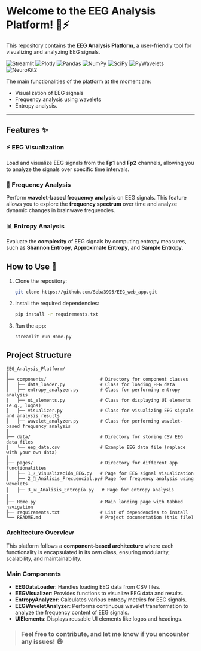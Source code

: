 # Welcome to the EEG Analysis Platform! 🧠⚡

This repository contains the **EEG Analysis Platform**, a user-friendly tool for visualizing and analyzing EEG signals.

![Streamlit](https://img.shields.io/badge/Streamlit-FF4B4B?style=plastic&logo=streamlit&logoColor=white)
![Plotly](https://img.shields.io/badge/Plotly-3F4F75?style=plastic&logo=plotly&logoColor=white)
![Pandas](https://img.shields.io/badge/Pandas-150458?style=plastic&logo=pandas&logoColor=white)
![NumPy](https://img.shields.io/badge/NumPy-013243?style=plastic&logo=numpy&logoColor=white)
![SciPy](https://img.shields.io/badge/SciPy-8CAAE6?style=plastic&logo=scipy&logoColor=white)
![PyWavelets](https://img.shields.io/badge/PyWt-FF6347?style=plastic)
![NeuroKit2](https://img.shields.io/badge/NeuroKit2-FF4500?style=plastic)

The main functionalities of the platform at the moment are:
- Visualization of EEG signals
- Frequency analysis using wavelets
- Entropy analysis.
---

## Features ✨

### ⚡ EEG Visualization
Load and visualize EEG signals from the **Fp1** and **Fp2** channels, allowing you to analyze the signals over specific time intervals.

### 📡 Frequency Analysis
Perform **wavelet-based frequency analysis** on EEG signals. This feature allows you to explore the **frequency spectrum** over time and analyze dynamic changes in brainwave frequencies.

### 📊 Entropy Analysis
Evaluate the **complexity** of EEG signals by computing entropy measures, such as **Shannon Entropy**, **Approximate Entropy**, and **Sample Entropy**.

## How to Use 🔧

1. Clone the repository:
   ```bash
   git clone https://github.com/Seba3995/EEG_web_app.git
   ```
2. Install the required dependencies:
   ```bash
   pip install -r requirements.txt
   ```
3. Run the app:
   ```bash
   streamlit run Home.py
   ```

## Project Structure

```
EEG_Analysis_Platform/
│
├── components/                    # Directory for component classes
│   ├── data_loader.py             # Class for loading EEG data
│   ├── entropy_analyzer.py        # Class for performing entropy analysis
│   ├── ui_elements.py             # Class for displaying UI elements (e.g., logos)
│   ├── visualizer.py              # Class for visualizing EEG signals and analysis results
│   ├── wavelet_analyzer.py        # Class for performing wavelet-based frequency analysis
│
├── data/                          # Directory for storing CSV EEG data files
│   └── eeg_data.csv               # Example EEG data file (replace with your own data)
│
├── pages/                         # Directory for different app functionalities
│   ├── 1_⚡_Visualización_EEG.py   # Page for EEG signal visualization
│   ├── 2_📡_Análisis_Frecuencial.py# Page for frequency analysis using wavelets
│   ├── 3_📊_Analisis_Entropía.py   # Page for entropy analysis
│
├── Home.py                        # Main landing page with tabbed navigation
├── requirements.txt               # List of dependencies to install
└── README.md                      # Project documentation (this file)
```

### Architecture Overview

This platform follows a **component-based architecture** where each functionality is encapsulated in its own class, ensuring modularity, scalability, and maintainability.

### Main Components
- **EEGDataLoader**: Handles loading EEG data from CSV files.
- **EEGVisualizer**: Provides functions to visualize EEG data and results.
- **EntropyAnalyzer**: Calculates various entropy metrics for EEG signals.
- **EEGWaveletAnalyzer**: Performs continuous wavelet transformation to analyze the frequency content of EEG signals.
- **UIElements**: Displays reusable UI elements like logos and headings.

> ### **Feel free to contribute, and let me know if you encounter any issues!** 😄
